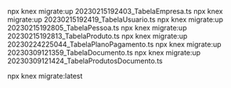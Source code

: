 npx knex migrate:up 20230215192403_TabelaEmpresa.ts
npx knex migrate:up 20230215192419_TabelaUsuario.ts
npx knex migrate:up 20230215192805_TabelaPessoa.ts
npx knex migrate:up 20230215192813_TabelaProduto.ts
npx knex migrate:up 20230224225044_TabelaPlanoPagamento.ts
npx knex migrate:up 20230309121359_TabelaDocumento.ts
npx knex migrate:up 20230309121424_TabelaProdutosDocumento.ts

npx knex migrate:latest
